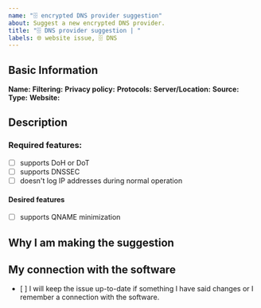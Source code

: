```yaml
---
name: "🗄️ encrypted DNS provider suggestion"
about: Suggest a new encrypted DNS provider.
title: "🗄️ DNS provider suggestion | "
labels: 🌐 website issue, 🗄️ DNS
---
```


<!-- Please feel free to overwrite these comments -->

## Basic Information

**Name:** 
**Filtering:** <!-- What is being filtered? Is it opt-in with separate address or not? -->
**Privacy policy:** <!-- Link, especially when there is logging -->
**Protocols:** <!-- at least DoH or DoT? DNSCrypt? -->
**Server/Location:** <!-- Where is the provider based? Where are their servers located? Anycast if there are multiple servers answering to the same address -->
**Source:** <!-- link to the source code, preferred, but optional -->
**Type:** <!-- Non-profit, commercial, hobby project? -->
**Website:** 

## Description

<!-- Why should we list your suggestion? Anything else, that you wish us to know? -->


### Required features:

<!-- DoH and DoT are supported natively by platforms like Firefox and Android 9+ -->

* [ ] supports DoH or DoT <!-- We love DNSCrypt, but there is already https://github.com/DNSCrypt/dnscrypt-resolvers which is directly supported by dnscrypt-proxy, so we don't consider useful to list providers only supporting it.  -->
* [ ] supports DNSSEC <!--  https://dnssec.vs.uni-due.de/ can test your current DNS provider. -->
* [ ] doesn't log IP addresses during normal operation <!-- If your suggestion logs, please compare its privacy policy with other servers on our table that keep logs. -->

#### Desired features

* [ ] supports QNAME minimization <!-- if you have access to the dig command run `dig +short txt qnamemintest.internet.nl` or `Resolve-DnsName -Type TXT -Name qnamemintest.internet.nl` if you are on Windows 10 -->

## Why I am making the suggestion

<!-- Anything you would like to tell us about the software? -->


## My connection with the software

<!-- Are you the author? Enthustiastic or early adopter? Friends with the author or requested by them to open the isue? An employee of the software maker? -->

- [ ] I will keep the issue up-to-date if something I have said changes or I remember a connection with the software.
